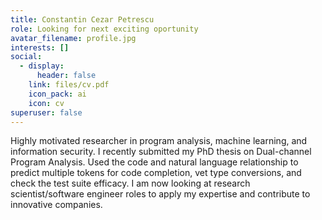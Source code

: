 ```yaml
---
title: Constantin Cezar Petrescu
role: Looking for next exciting oportunity
avatar_filename: profile.jpg
interests: []
social:
  - display:
      header: false
    link: files/cv.pdf
    icon_pack: ai
    icon: cv
superuser: false
---
```

Highly motivated researcher in program analysis, machine learning, and information security. I recently submitted my PhD thesis on Dual-channel Program Analysis. Used the code and natural language relationship to predict multiple tokens for code completion, vet type conversions, and check the test suite efficacy. I am now looking at research scientist/software engineer roles to apply my expertise and contribute to innovative companies.
